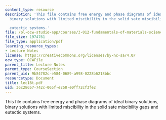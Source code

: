 ```yaml
---
content_type: resource
description: 'This file contains free energy and phase diagrams of ideal binary solutions,
  binary solutions with limited miscibility in the solid sate miscibility gaps and

  eutectic systems.'
file: /ol-ocw-studio-app/courses/3-012-fundamentals-of-materials-science-fall-2005/36c28657742c065fe250e0ff72cf3fe2_lec18t.pdf
file_size: 1974761
file_type: application/pdf
learning_resource_types:
- Lecture Notes
license: https://creativecommons.org/licenses/by-nc-sa/4.0/
ocw_type: OCWFile
parent_title: Lecture Notes
parent_type: CourseSection
parent_uid: 9b84782c-e584-0689-a998-0228b6218bbc
resourcetype: Document
title: lec18t.pdf
uid: 36c28657-742c-065f-e250-e0ff72cf3fe2
---
```

This file contains free energy and phase diagrams of ideal binary solutions, binary solutions with limited miscibility in the solid sate miscibility gaps and
eutectic systems.